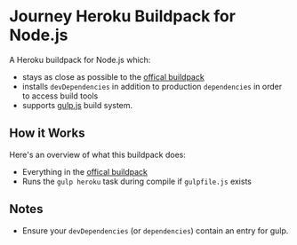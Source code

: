# Journey Heroku Buildpack for Node.js

A Heroku buildpack for Node.js which:
 * stays as close as possible to the [offical buildpack](https://github.com/heroku/heroku-buildpack-nodejs)
 * installs `devDependencies` in addition to production `dependencies` in order to access build tools
 * supports [gulp.js](http://gulpjs.com/) build system.

## How it Works

Here's an overview of what this buildpack does:
 * Everything in the [offical buildpack](https://github.com/heroku/heroku-buildpack-nodejs)
 * Runs the `gulp heroku` task during compile if `gulpfile.js` exists

## Notes
 * Ensure your `devDependencies` (or `dependencies`) contain an entry for gulp.
